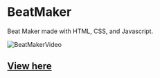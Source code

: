 # BeatMaker
Beat Maker made with HTML, CSS, and Javascript.

![BeatMakerVideo](https://user-images.githubusercontent.com/72323903/99435161-aaae6d80-2907-11eb-909a-68836be0478f.gif)

<h2><a href="https://benmc97.github.io/BeatMaker/" target="_blank">View here</a></h2>
